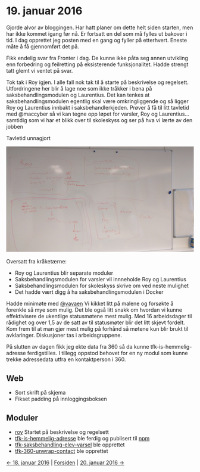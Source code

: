 # 19. januar 2016

Gjorde alvor av bloggingen. Har hatt planer om dette helt siden starten, men har ikke kommet igang før nå.
Er fortsatt en del som må fylles ut bakover i tid. I dag opprettet jeg posten med en gang og fyller på etterhvert. Eneste måte å få gjennomført det på.

Fikk endelig svar fra Fronter i dag. De kunne ikke påta seg annen utvikling enn forbedring og feilretting på eksisterende funksjonalitet.
Hadde strengt tatt glemt vi ventet på svar.

Tok tak i Roy igjen. I alle fall nok tak til å starte på beskrivelse og regelsett. Utfordringene her blir å lage noe som ikke tråkker i bena på saksbehandlingsmodulen og Laurentius.
Det kan tenkes at saksbehandlingsmodulen egentlig skal være omkringliggende og så ligger Roy og Laurentius innbakt i saksbehandlerkjeden.
Prøver å få til litt tavletid med @maccyber så vi kan tegne opp løpet for varsler, Roy og Laurentius... samtidig som vi har et blikk over til skoleskyss og ser på hva vi lærte av den jobben

Tavletid unnagjort

![Tavletid!](../../images/2016-01-19-plan.jpg)

Oversatt fra kråketærne:
- Roy og Laurentius blir separate moduler
- Saksbehandlingsmodulen for varsler vil innneholde Roy og Laurentius
- Saksbehandlingsmodulen for skoleskyss skrive om ved neste mulighet
- Det hadde vært digg å ha saksbehandlingsmodulen i Docker

Hadde minimøte med [@vavaen](https://github.com/vavaen)
Vi kikket litt på malene og forsøkte å forenkle så mye som mulig.
Det ble også litt snakk om hvordan vi kunne effektivisere de ukentlige statusmøtene mest mulig.
Med 16 arbeidsdager til rådighet og over 1,5 av de satt av til statusmøter blir det litt skjevt fordelt.
Kom frem til at man gjør mest mulig på forhånd så møtene kun blir brukt til avklaringer. Diskusjoner tas i arbeidsgruppene.

På slutten av dagen fikk jeg ekte data fra 360 så da kunne tfk-is-hemmelig-adresse ferdigstilles.
I tillegg oppstod behovet for en ny modul som kunne trekke adressedata utfra en kontaktperson i 360.

## Web
- Sort skrift på skjema
- Fikset padding på innloggingsboksen

## Moduler
- [roy](https://github.com/telemark/roy) Startet på beskrivelse og regelsett
- [tfk-is-hemmelig-adresse](https://github.com/telemark/tfk-is-hemmelig-adresse) ble ferdig og publisert til [npm](https://www.npmjs.com/package/tfk-is-hemmelig-adresse)
- [tfk-saksbehandling-elev-varsel](https://github.com/telemark/tfk-saksbehandling-elev-varsel) ble opprettet
- [tfk-360-unwrap-contact](https://github.com/telemark/tfk-360-unwrap-contact) ble opprettet

[<- 18. januar 2016](2016-01-18.md)  |  [Forsiden](../../index.md)  |  [20. januar 2016 ->](2016-01-20.md)